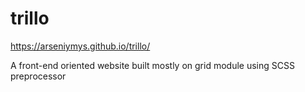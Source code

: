 # trillo

https://arseniymys.github.io/trillo/

A front-end oriented website built mostly on grid module using SCSS preprocessor
